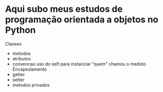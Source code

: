 ﻿# Aqui subo meus estudos de programação orientada a objetos no Python

 Classes 
  - metodos
  - atributos
  - convencao uso do self para instanciar "quem" chamou o medoto
 Encapsulamento
  - getter
  - setter
  - metodos privados

